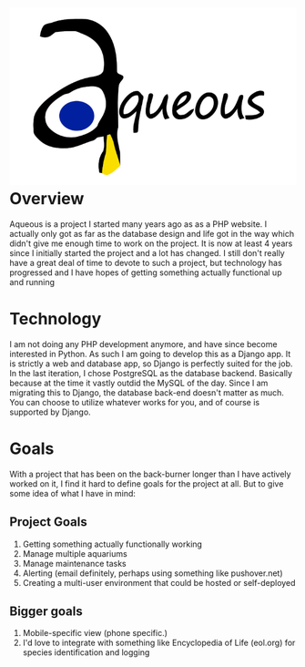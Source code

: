 ![Aqueous Logo](https://github.com/kellya/aqueous/blob/master/images/logo.svg)
Overview
========

Aqueous is a project I started many years ago as as a PHP website.  I actually
only got as far as the database design and life got in the way which didn't
give me enough time to work on the project.  It is now at least 4 years since I
initially started the project and a lot has changed.  I still don't really have
a great deal of time to devote to such a project, but technology has progressed
and I have hopes of getting something actually functional up and running

Technology
==========
I am not doing any PHP development anymore, and have since become interested in
Python.  As such I am going to develop this as a Django app.  It is strictly a
web and database app, so Django is perfectly suited for the job.  In the last
iteration, I chose PostgreSQL as the database backend.  Basically because at
the time it vastly outdid the MySQL of the day.  Since I am migrating this to
Django, the database back-end doesn't matter as much.  You can choose to
utilize whatever works for you, and of course is supported by Django.

Goals
=====
With a project that has been on the back-burner longer than I have actively
worked on it, I find it hard to define goals for the project at all.  But to
give some idea of what I have in mind:

Project Goals
----------------
1.  Getting something actually functionally working
2.  Manage multiple aquariums
3.  Manage maintenance tasks
4.  Alerting (email definitely, perhaps using something like pushover.net)
5.  Creating a multi-user environment that could be hosted or self-deployed

Bigger goals
------------
1.  Mobile-specific view (phone specific.)
2.  I'd love to integrate with something like Encyclopedia of Life (eol.org)
    for species identification and logging
